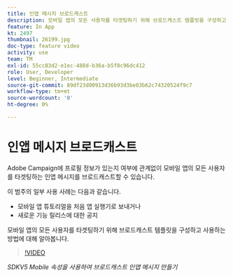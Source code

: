```yaml
---
title: 인앱 메시지 브로드캐스트
description: 모바일 앱의 모든 사용자를 타겟팅하기 위해 브로드캐스트 템플릿을 구성하고 사용하는 방법에 대해 알아봅니다.
feature: In App
kt: 2497
thumbnail: 26199.jpg
doc-type: feature video
activity: use
team: TM
exl-id: 55cc83d2-e1ec-488d-b36a-b5f8c96dc412
role: User, Developer
level: Beginner, Intermediate
source-git-commit: 89df23d00913d36b93d3be03b62c74320524f9c7
workflow-type: tm+mt
source-wordcount: '0'
ht-degree: 0%

---
```


# 인앱 메시지 브로드캐스트

Adobe Campaign에 프로필 정보가 있는지 여부에 관계없이 모바일 앱의 모든 사용자를 타겟팅하는 인앱 메시지를 브로드캐스트할 수 있습니다.

이 범주의 일부 사용 사례는 다음과 같습니다.

* 모바일 앱 튜토리얼을 처음 앱 실행기로 보내거나
* 새로운 기능 릴리스에 대한 공지

모바일 앱의 모든 사용자를 타겟팅하기 위해 브로드캐스트 템플릿을 구성하고 사용하는 방법에 대해 알아봅니다.

>[!VIDEO](https://video.tv.adobe.com/v/26199?quality=12&learn=on)

*SDKV5 Mobile 속성을 사용하여 브로드캐스트 인앱 메시지 만들기*
